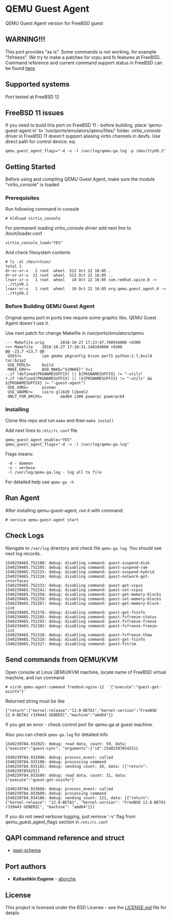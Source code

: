 # QEMU Guest Agent

QEMU Guest Agent version for FreeBSD guest

## WARNING!!!

This port provides "as is". Some commands is not working, for example "fsfreeze". We try to make a patches for vcpu and fs features at FreeBSD.
Command reference and current command support status in FreeBSD can be found [here](https://github.com/aborche/qemu-guest-agent/blob/master/supported_command_reference.md)

## Supported systems

Port tested at FreeBSD 12

## FreeBSD 11 issues

If you need to build this port on FreeBSD 11 - before building, place 'qemu-guest-agent.in' to '/usr/ports/emulators/qemu/files/' folder.
*virtio_console* driver in FreeBSD 11 doesn't support aliasing virtio channels in devfs. Use direct path for control device. eq: 

```
qemu_guest_agent_flags="-d -v -l /var/log/qemu-ga.log -p /dev/ttyV0.2"
```

## Getting Started

Before using and compiling QEMU Guest Agent, make sure the module "virtio_console" is loaded

### Prerequisites

Run following command in console

```
# kldload virtio_console
```

For permanent loading virtio_console driver add next line to /boot/loader.conf

```
virtio_console_load="YES"
```

And check filesystem contents

```
# ls -al /dev/vtcon/
total 1
dr-xr-xr-x   2 root  wheel  512 Oct 22 16:05 .
dr-xr-xr-x  11 root  wheel  512 Oct 22 16:05 ..
lrwxr-xr-x   1 root  wheel   10 Oct 22 16:05 com.redhat.spice.0 -> ../ttyV0.1
lrwxr-xr-x   1 root  wheel   10 Oct 22 16:05 org.qemu.guest_agent.0 -> ../ttyV0.2
```

### Before Building QEMU Guest Agent

Original qemu port in ports tree require some graphic libs.
QEMU Guest Agent doesn`t use it.

Use next patch for change Makefile in /usr/ports/emulators/qemu
```
--- Makefile.orig       2018-10-27 17:23:47.760934000 +0300
+++ Makefile    2018-10-27 17:10:31.140104000 +0300
@@ -23,7 +23,7 @@
 USES?=         cpe gmake pkgconfig bison perl5 python:2.7,build tar:bzip2
 USE_PERL5=     build
 MAKE_ENV+=     BSD_MAKE="${MAKE}" V=1
-.if !defined(PKGNAMESUFFIX) || ${PKGNAMESUFFIX} != "-utils"
+.if !defined(PKGNAMESUFFIX) || (${PKGNAMESUFFIX} != "-utils" && ${PKGNAMESUFFIX} != "-guest-agent")
 USE_XORG=      pixman
 USE_GNOME+=    cairo glib20 libxml2
 ONLY_FOR_ARCHS=        amd64 i386 powerpc powerpc64
```

### Installing

Clone this repo and run `make` and then `make install`

Add next lines to `/etc/rc.conf` file

```
qemu_guest_agent_enable="YES"
qemu_guest_agent_flags="-d -v -l /var/log/qemu-ga.log"
```

Flags means:
```
 -d - daemon
 -v - verbose
 -l /var/log/qemu-ga.log - log all to file
```

For detailed help use `qemu-ga -h`

## Run Agent

After installing qemu-guest-agent, run it with command:

```
# service qemu-guest-agent start
```

## Check Logs

Navigate to `/var/log` directory and check file `qemu-ga.log`.
You should see next log records.

```
1540239465.752180: debug: disabling command: guest-suspend-disk
1540239465.752205: debug: disabling command: guest-suspend-ram
1540239465.752215: debug: disabling command: guest-suspend-hybrid
1540239465.752224: debug: disabling command: guest-network-get-interfaces
1540239465.752233: debug: disabling command: guest-get-vcpus
1540239465.752241: debug: disabling command: guest-set-vcpus
1540239465.752250: debug: disabling command: guest-get-memory-blocks
1540239465.752259: debug: disabling command: guest-set-memory-blocks
1540239465.752267: debug: disabling command: guest-get-memory-block-size
1540239465.752276: debug: disabling command: guest-get-fsinfo
1540239465.752285: debug: disabling command: guest-fsfreeze-status
1540239465.752293: debug: disabling command: guest-fsfreeze-freeze
1540239465.752302: debug: disabling command: guest-fsfreeze-freeze-list
1540239465.752310: debug: disabling command: guest-fsfreeze-thaw
1540239465.752318: debug: disabling command: guest-get-fsinfo
1540239465.752327: debug: disabling command: guest-fstrim
```

## Send commands from QEMU/KVM

Open console at Linux QEMU/KVM machine, locate name of FreeBSD virtual
machine, and run command

```
# virsh qemu-agent-command freebsd-nginx-12  '{"execute":"guest-get-osinfo"}'
```

Returned string must be like

```
{"return":{"kernel-release":"12.0-BETA1","kernel-version":"FreeBSD 12.0-BETA1 r339443 GENERIC","machine":"amd64"}}
```

If you get an error - check control port for qemu-ga at guest machine.

Also you can check `qemu-ga.log` for detailed info

```
1540239784.932925: debug: read data, count: 59, data: {"execute":"guest-sync", "arguments":{"id":1540239785425}}

1540239784.932996: debug: process_event: called
1540239784.933100: debug: processing command
1540239784.933182: debug: sending count: 26, data: [{"return": 1540239785425}]
1540239784.933589: debug: read data, count: 31, data: {"execute":"guest-get-osinfo"}

1540239784.933668: debug: process_event: called
1540239784.933689: debug: processing command
1540239784.934186: debug: sending count: 121, data: [{"return": {"kernel-release": "12.0-BETA1", "kernel-version": "FreeBSD 12.0-BETA1 r339443 GENERIC", "machine": "amd64"}}]
```

If you do not need verbose logging, just remove '-v' flag from qemu_guest_agent_flags section in `/etc/rc.conf`

## QAPI command reference and struct

* [qapi-schema](https://github.com/qemu/qemu/blob/master/qga/qapi-schema.json)

## Port authors

* **Kaltashkin Eugene** - [aborche](https://github.com/aborche)

## License

This project is licensed under the BSD License - see the [LICENSE.md](LICENSE.md) file for details

